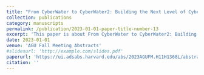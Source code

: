 ```yaml
---
title: "From CyberWater to CyberWater2: Building the Next Level of CyberWater Framework"
collection: publications
category: manuscripts
permalink: /publication/2023-01-01-paper-title-number-13
excerpt: 'This paper is about From CyberWater to CyberWater2: Building the Next Level of CyberWater Framework.'
date: 2023-01-01
venue: 'AGU Fall Meeting Abstracts'
#slidesurl: 'http://example.com/slides.pdf'
paperurl: 'https://ui.adsabs.harvard.edu/abs/2023AGUFM.H11H1368L/abstract'
citation: ''
---
```

